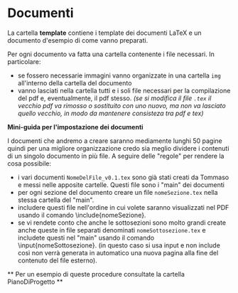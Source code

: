 # Documenti

La cartella **template** contiene i template dei documenti LaTeX e un documento d'esempio di come vanno preparati.

Per ogni documento va fatta una cartella contenente i file necessari. In particolare:
- se fossero necessarie immagini vanno organizzate in una cartella `img` all'interno della cartella del documento
- vanno lasciati nella cartella tutti e i soli file necessari per la compilazione del pdf e, eventualmente, il pdf stesso. *(se si modifica il file `.tex` il vecchio pdf va rimosso o sostituito con uno nuovo, ma non va lasciato quello vecchio, in modo da mantenere consisteza tra pdf e tex)*


**Mini-guida per l'impostazione dei documenti**

I documenti che andremo a creare saranno mediamente lunghi 50 pagine quindi per una migliore organizzazione credo sia meglio dividere i contenuti di un singolo documento in più file. A seguire delle "regole" per rendere la cosa possibile:

- i vari documenti `NomeDelFile_v0.1.tex` sono già stati creati da Tommaso e messi nelle apposite cartelle. Questi file sono i "main" dei documenti
- per ogni sezione del documento creare un file `nomeSezione.tex` nella stessa cartella del "main".
- includere questi file nell'ordine in cui volete saranno visualizzati nel PDF usando il comando \include{nomeSezione}.
- se vi rendete conto che anche le sottosezioni sono molto grandi create anche queste in file separati denominati `nomeSottosezione.tex` e includete questi nel "main" usando il comando \input{nomeSottosezione}. (in questo caso si usa input e non include così non verrà generata in automatico una nuova pagina alla fine del contenuto del file esterno).

** Per un esempio di queste procedure consultate la cartella PianoDiProgetto **